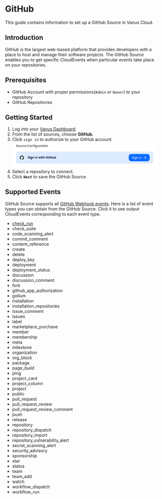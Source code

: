 # GitHub

This guide contains information to set up a GitHub Source in Vanus Cloud.

## Introduction

GitHub is the largest web-based platform that provides developers with a place to host and manage their software projects.
The GitHub Source enables you to get specific CloudEvents when particular events take place on your repositories.

## Prerequisites

- GitHub Account with proper permissions(`Admin` or `Owner`) to your repository
- GitHub Repositories

## Getting Started

1. Log into your [Vanus Dashboard](https://cloud.vanus.ai/dashboard).
2. From the list of sources, choose **GitHub**.
3. Click `sign in` to authorize to your GitHub account.
   ![img.png](content/user-guides/connector-guides/source/github/images/github-setup-1.png)
4. Select a repository to connect.
5. Click **`Next`** to save the GitHub Source. 

## Supported Events

GitHub Source supports all [GitHub Webhook events](https://docs.github.com/webhooks-and-events/webhooks/webhook-events-and-payloads).
Here is a list of event types you can obtain from the GitHub Source.
Click it to see output CloudEvents corresponding to each event type.

- [check_run](content/user-guides/connector-guides/source/github/events.md#sample-event-of-check_run)
- check_suite
- code_scanning_alert
- commit_comment
- content_reference
- create
- delete
- deploy_key
- deployment
- deployment_status
- discussion
- discussion_comment
- fork
- github_app_authorization
- gollum
- installation
- installation_repositories
- issue_comment
- issues
- label
- marketplace_purchase
- member
- membership
- meta
- milestone
- organization
- org_block
- package
- page_build
- ping
- project_card
- project_column
- project
- public
- pull_request
- pull_request_review
- pull_request_review_comment
- push
- release
- repository
- repository_dispatch
- repository_import
- repository_vulnerability_alert
- secret_scanning_alert
- security_advisory
- sponsorship
- star
- status
- team
- team_add
- watch
- workflow_dispatch
- workflow_run
